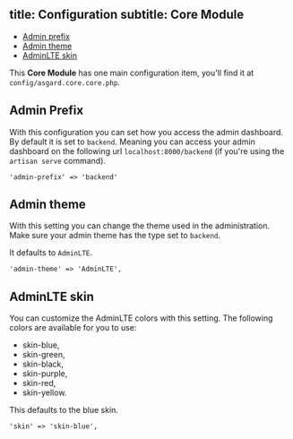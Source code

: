 title: Configuration
subtitle: Core Module
-------

- [Admin prefix](#admin-prefix)
- [Admin theme](#admin-theme)
- [AdminLTE skin](#adminlte-skin)

This **Core Module** has one main configuration item, you'll find it at `config/asgard.core.core.php`.

## <a class="anchor" name="admin-prefix" href="#admin-prefix"></a> Admin Prefix

With this configuration you can set how you access the admin dashboard. By default it is set to `backend`. Meaning you can access your admin dashboard on the following url `localhost:8000/backend` (if you're using the `artisan serve` command).

``` language-php
'admin-prefix' => 'backend'
```


## <a class="anchor" name="admin-theme" href="#admin-theme"></a> Admin theme

With this setting you can change the theme used in the administration. Make sure your admin theme has the type set to `backend`.

It defaults to `AdminLTE`.


``` .language-php
'admin-theme' => 'AdminLTE',
```


## <a class="anchor" name="adminlte-skin" href="#adminlte-skin"></a> AdminLTE skin

You can customize the AdminLTE colors with this setting. The following colors are available for you to use: 

- skin-blue, 
- skin-green, 
- skin-black, 
- skin-purple, 
- skin-red,
- skin-yellow.

This defaults to the blue skin.

``` .language-php
'skin' => 'skin-blue',
```

